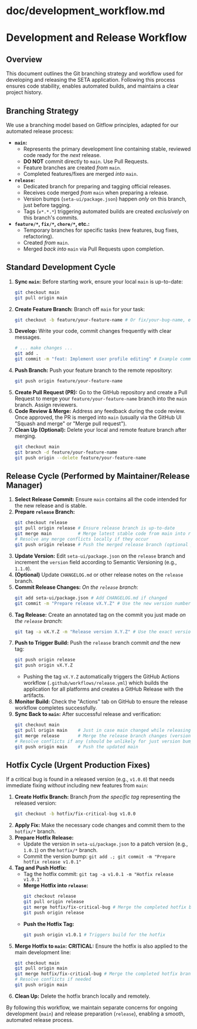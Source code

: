 # doc/development_workflow.md

# Development and Release Workflow

## Overview

This document outlines the Git branching strategy and workflow used for developing and releasing the SETA application. Following this process ensures code stability, enables automated builds, and maintains a clear project history.

## Branching Strategy

We use a branching model based on Gitflow principles, adapted for our automated release process:

*   **`main`:**
    *   Represents the primary development line containing stable, reviewed code ready for the *next* release.
    *   **DO NOT** commit directly to `main`. Use Pull Requests.
    *   Feature branches are created *from* `main`.
    *   Completed features/fixes are merged *into* `main`.
*   **`release`:**
    *   Dedicated branch for preparing and tagging official releases.
    *   Receives code merged *from* `main` when preparing a release.
    *   Version bumps (`seta-ui/package.json`) happen *only* on this branch, just before tagging.
    *   Tags (`v*.*.*`) triggering automated builds are created *exclusively* on this branch's commits.
*   **`feature/*`, `fix/*`, `chore/*`, etc.:**
    *   Temporary branches for specific tasks (new features, bug fixes, refactoring).
    *   Created *from* `main`.
    *   Merged *back into* `main` via Pull Requests upon completion.

## Standard Development Cycle

1.  **Sync `main`:** Before starting work, ensure your local `main` is up-to-date:
    ```bash
    git checkout main
    git pull origin main
    ```
2.  **Create Feature Branch:** Branch off `main` for your task:
    ```bash
    git checkout -b feature/your-feature-name # Or fix/your-bug-name, etc.
    ```
3.  **Develop:** Write your code, commit changes frequently with clear messages.
    ```bash
    # ... make changes ...
    git add .
    git commit -m "feat: Implement user profile editing" # Example commit message
    ```
4.  **Push Branch:** Push your feature branch to the remote repository:
    ```bash
    git push origin feature/your-feature-name
    ```
5.  **Create Pull Request (PR):** Go to the GitHub repository and create a Pull Request to merge your `feature/your-feature-name` branch into the `main` branch. Assign reviewers.
6.  **Code Review & Merge:** Address any feedback during the code review. Once approved, the PR is merged into `main` (usually via the GitHub UI "Squash and merge" or "Merge pull request").
7.  **Clean Up (Optional):** Delete your local and remote feature branch after merging.
    ```bash
    git checkout main
    git branch -d feature/your-feature-name
    git push origin --delete feature/your-feature-name
    ```

## Release Cycle (Performed by Maintainer/Release Manager)

1.  **Select Release Commit:** Ensure `main` contains all the code intended for the new release and is stable.
2.  **Prepare `release` Branch:**
    ```bash
    git checkout release
    git pull origin release # Ensure release branch is up-to-date
    git merge main          # Merge latest stable code from main into release
    # Resolve any merge conflicts locally if they occur
    git push origin release # Push the merged release branch (optional pre-tag push)
    ```
3.  **Update Version:** Edit `seta-ui/package.json` on the `release` branch and increment the `version` field according to Semantic Versioning (e.g., `1.1.0`).
4.  **(Optional)** Update `CHANGELOG.md` or other release notes on the `release` branch.
5.  **Commit Release Changes:** *On the `release` branch*:
    ```bash
    git add seta-ui/package.json # Add CHANGELOG.md if changed
    git commit -m "Prepare release vX.Y.Z" # Use the new version number
    ```
6.  **Tag Release:** Create an annotated tag on the commit you just made *on the `release` branch*:
    ```bash
    git tag -a vX.Y.Z -m "Release version X.Y.Z" # Use the exact version number
    ```
7.  **Push to Trigger Build:** Push the `release` branch commit *and* the new tag:
    ```bash
    git push origin release
    git push origin vX.Y.Z
    ```
    *   Pushing the tag `vX.Y.Z` automatically triggers the GitHub Actions workflow (`.github/workflows/release.yml`) which builds the application for all platforms and creates a GitHub Release with the artifacts.
8.  **Monitor Build:** Check the "Actions" tab on GitHub to ensure the release workflow completes successfully.
9.  **Sync Back to `main`:** After successful release and verification:
    ```bash
    git checkout main
    git pull origin main    # Just in case main changed while releasing
    git merge release       # Merge the release branch changes (version bump, notes) back
    # Resolve conflicts if any (should be unlikely for just version bumps)
    git push origin main    # Push the updated main
    ```

## Hotfix Cycle (Urgent Production Fixes)

If a critical bug is found in a released version (e.g., `v1.0.0`) that needs immediate fixing *without* including new features from `main`:

1.  **Create Hotfix Branch:** Branch *from the specific tag* representing the released version:
    ```bash
    git checkout -b hotfix/fix-critical-bug v1.0.0
    ```
2.  **Apply Fix:** Make the necessary code changes and commit them to the `hotfix/*` branch.
3.  **Prepare Hotfix Release:**
    *   Update the version in `seta-ui/package.json` to a patch version (e.g., `1.0.1`) on the `hotfix/*` branch.
    *   Commit the version bump: `git add .; git commit -m "Prepare hotfix release v1.0.1"`
4.  **Tag and Push Hotfix:**
    *   Tag the hotfix commit: `git tag -a v1.0.1 -m "Hotfix release v1.0.1"`
    *   **Merge Hotfix into `release`:**
        ```bash
        git checkout release
        git pull origin release
        git merge hotfix/fix-critical-bug # Merge the completed hotfix branch
        git push origin release
        ```
    *   **Push the Hotfix Tag:**
        ```bash
        git push origin v1.0.1 # Triggers build for the hotfix
        ```
5.  **Merge Hotfix to `main`:** **CRITICAL:** Ensure the hotfix is also applied to the main development line:
    ```bash
    git checkout main
    git pull origin main
    git merge hotfix/fix-critical-bug # Merge the completed hotfix branch
    # Resolve conflicts if needed
    git push origin main
    ```
6.  **Clean Up:** Delete the hotfix branch locally and remotely.

By following this workflow, we maintain separate concerns for ongoing development (`main`) and release preparation (`release`), enabling a smooth, automated release process.

